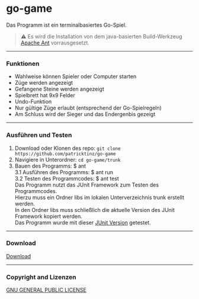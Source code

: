 # go-game
Das Programm ist ein terminalbasiertes Go-Spiel.

> :warning:
  Es wird die Installation von dem java-basierten Build-Werkzeug [Apache Ant](https://ant.apache.org) vorrausgesetzt.
  
---

### Funktionen

* Wahlweise können Spieler oder Computer starten 
* Züge werden angezeigt
* Gefangene Steine werden angezeigt
* Spielbrett hat 9x9 Felder
* Undo-Funktion
* Nur gültige Züge erlaubt (entsprechend der Go-Spielregeln)
* Am Schluss wird der Sieger und das Endergenbis gezeigt

---

### Ausführen und Testen

1. Download oder Klonen des repo: `git clone https://github.com/patricktinz/go-game`
2. Navigiere in Unterordner: `cd go-game/trunk`
3. Bauen des Programms: $ ant  
3.1 Ausführen des Programms: $ ant run  
3.2 Testen des Programmcodes: $ ant test   
Das Programm nutzt das JUnit Framework zum Testen des Programmcodes.   
Hierzu muss ein Ordner libs im lokalen Unterverzeichnis trunk erstellt werden.  
In den Ordner libs muss schließlich die aktuelle Version des JUnit Framework kopiert werden.  
Das Programm wurde mit dieser [JUnit Version](https://github.com/junit-team/junit4/wiki/Download-and-Install) getestet.

---

### Download

[Download](https://github.com/patricktinz/go-game/archive/master.zip)

---

### Copyright and Lizenzen

[GNU GENERAL PUBLIC LICENSE](/LICENSE)
